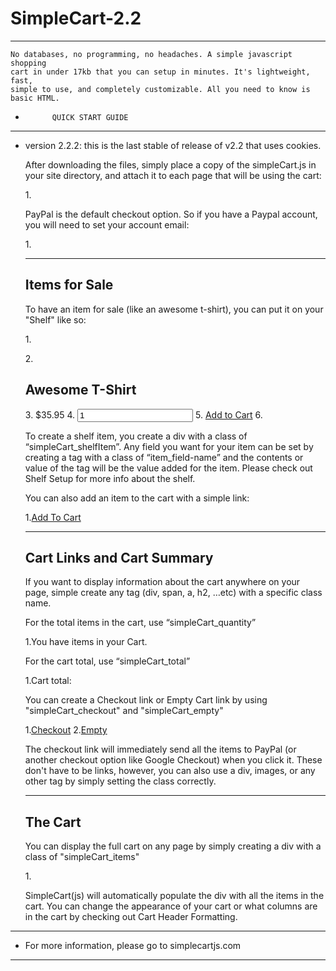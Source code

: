 # SimpleCart-2.2

***************************************************************************************								
	No databases, no programming, no headaches. A simple javascript shopping 
	cart in under 17kb that you can setup in minutes. It's lightweight, fast, 
	simple to use, and completely customizable. All you need to know is basic HTML.
  
  
*			QUICK START GUIDE														  
***************************************************************************************

* version 2.2.2: this is the last stable of release of v2.2 that uses cookies.
		
	After downloading the files, simply place a copy of the simpleCart.js 
	in your site directory, and attach it to each page that will be using the cart:
	
	1.<script type="text/javascript" src="simpleCart.js"></script>

	PayPal is the default checkout option. So if you have a Paypal account, you 
	will need to set your account email:
	
	1.<script type="text/javascript">
	2.    simpleCart.email = "you@yours.com";
	3.</script>
	
	
	----------------
	Items for Sale
	----------------

	To have an item for sale (like an awesome t-shirt), you can put it on your 
	"Shelf" like so:

	1.<div class="simpleCart_shelfItem">
	2.  <h2 class="item_name">Awesome T-Shirt</h2>
	3.  <span class="item_price">$35.95</span>
	4.  <input class="item_quantity" value="1" type="text">
	5.  <a href="javascript:;" class="item_add">Add to Cart</a>
	6.</div>

	To create a shelf item, you create a div with a class of “simpleCart_shelfItem”.
	Any field you want for your item can be set by creating a tag with a class 
	of “item_field-name” and the contents or value of the tag will be the value 
	added for the item. Please check out Shelf Setup for more info about the shelf.

	You can also add an item to the cart with a simple link:

	1.<a href="javascript:;" onclick="simpleCart.add( 'name=Awesome t-shirt' ,
	 			'price=35.95' , 'quantity=1' );">Add To Cart</a>
	
	
	---------------------------
	Cart Links and Cart Summary
	---------------------------

	If you want to display information about the cart anywhere on your page, simple 
	create any tag (div, span, a, h2, …etc) with a specific class name.

	For the total items in the cart, use “simpleCart_quantity”
	
	1.You have <span class="simpleCart_quantity"></span> items in your Cart.

	For the cart total, use “simpleCart_total”
	
	1.Cart total: <div class="simpleCart_total"></div>

	You can create a Checkout link or Empty Cart link by using "simpleCart_checkout" 
	and "simpleCart_empty"
	
	1.<a href="javascript:;" class="simpleCart_checkout">Checkout</a>
	2.<a href="javascript:;" class="simpleCart_empty">Empty</a>

	The checkout link will immediately send all the items to PayPal (or another 
	checkout option like Google Checkout) when you click it. These don't have to be 
	links, however, you can also use a div, images, or any other tag by simply 
	setting the class correctly.
	
	
	--------
	The Cart
	--------

	You can display the full cart on any page by simply creating a div with a class 
	of "simpleCart_items"
	
	1.<div class="simpleCart_items"></div>

	SimpleCart(js) will automatically populate the div with all the items in the 
	cart. You can change the appearance of your cart or what columns are in the cart 
	by checking out Cart Header Formatting.
		
		
***************************************************************************************
*	For more information, please go to simplecartjs.com								  
***************************************************************************************
